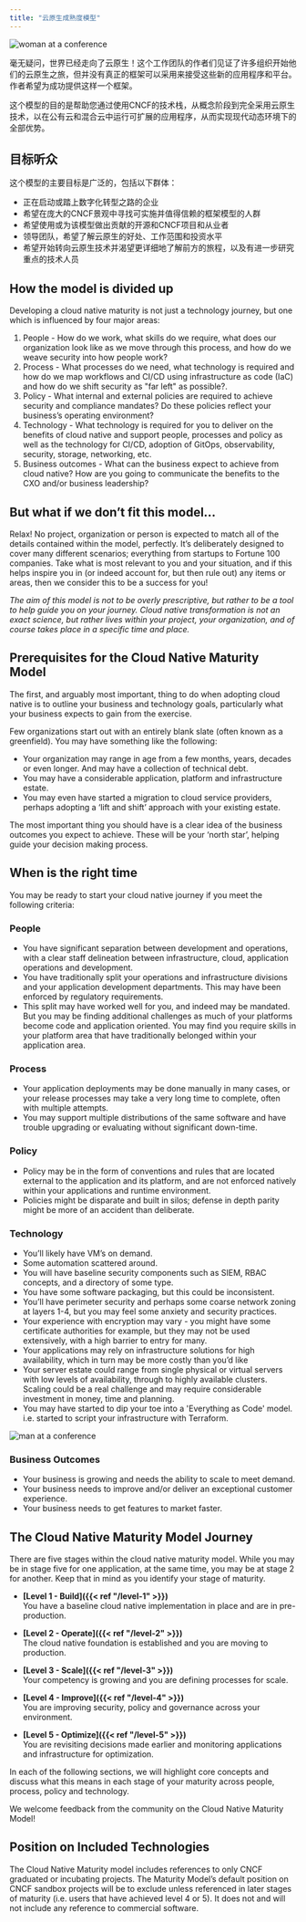 ```yaml
---
title: "云原生成熟度模型"
---
```


![woman at a conference](/images/woman-at-conference.jpg)

毫无疑问，世界已经走向了云原生！这个工作团队的作者们见证了许多组织开始他们的云原生之旅，但并没有真正的框架可以采用来接受这些新的应用程序和平台。作者希望为成功提供这样一个框架。

这个模型的目的是帮助您通过使用CNCF的技术栈，从概念阶段到完全采用云原生技术，以在公有云和混合云中运行可扩展的应用程序，从而实现现代动态环境下的全部优势。

## 目标听众

这个模型的主要目标是广泛的，包括以下群体：

* 正在启动或踏上数字化转型之路的企业
* 希望在庞大的CNCF景观中寻找可实施并值得信赖的框架模型的人群
* 希望使用或为该模型做出贡献的开源和CNCF项目和从业者
* 领导团队，希望了解云原生的好处、工作范围和投资水平
* 希望开始转向云原生技术并渴望更详细地了解前方的旅程，以及有进一步研究重点的技术人员


## How the model is divided up

Developing a cloud native maturity is not just a technology journey, but one which is influenced by four major areas:

1. People - How do we work, what skills do we require, what does our organization look like as we move through this process, and how do we weave security into how people work?
2. Process - What processes do we need, what technology is required and how do we map workflows and CI/CD using infrastructure as code (IaC) and how do we shift security as "far left" as possible?.
3. Policy - What internal and external policies are required to achieve security and compliance mandates? Do these policies reflect your business’s operating environment?
4. Technology - What technology is required for you to deliver on the benefits of cloud native and support people, processes and policy as well as the technology for CI/CD, adoption of GitOps, observability, security, storage, networking, etc.
5. Business outcomes - What can the business expect to achieve from cloud native? How are you going to communicate the benefits to the CXO and/or business leadership?

## But what if we don’t fit this model…

Relax! No project, organization or person is expected to match all of the details contained within the model, perfectly. It’s deliberately designed to cover many different scenarios; everything from startups to Fortune 100 companies. Take what is most relevant to you and your situation, and if this helps inspire you in (or indeed account for, but then rule out) any items or areas, then we consider this to be a success for you!

*The aim of this model is not to be overly prescriptive, but rather to be a tool to help guide you on your journey. Cloud native transformation is not an exact science, but rather lives within your project, your organization, and of course takes place in a specific time and place.*

## Prerequisites for the Cloud Native Maturity Model

The first, and arguably most important, thing to do when adopting cloud native is to outline your business and technology goals, particularly what your business expects to gain from the exercise.

Few organizations start out with an entirely blank slate (often known as a greenfield).  You may have something like the following:

* Your organization may range in age from a few months, years, decades or even longer. And may have a collection of technical debt.
* You may have a considerable application, platform and infrastructure estate.
* You may even have started a migration to cloud service providers, perhaps adopting a ‘lift and shift’ approach with your existing estate.

The most important thing you should have is a clear idea of the business outcomes you expect to achieve. These will be your ‘north star’, helping guide your decision making process.

## When is the right time

You may be ready to start your cloud native journey if you meet the following criteria:

### People

* You have significant separation between development and operations, with a clear staff delineation between infrastructure, cloud, application operations and development.
* You have traditionally split your operations and infrastructure divisions and your application development departments. This may have been enforced by regulatory requirements.
* This split may have worked well for you, and indeed may be mandated. But you may be finding additional challenges as much of your platforms become code and application oriented. You may find you require skills in your platform area that have traditionally belonged within your application area.

### Process

* Your application deployments may be done manually in many cases, or your release processes may take a very long time to complete, often with multiple attempts.
* You may support multiple distributions of the same software and have trouble upgrading or evaluating without significant down-time.

### Policy

* Policy may be in the form of conventions and rules that are located external to the application and its platform, and are not enforced natively within your applications and runtime environment.
* Policies might be disparate and built in silos; defense in depth parity might be more of an accident than deliberate.

### Technology

* You’ll likely have VM’s on demand.
* Some automation scattered around.
* You will have baseline security components such as SIEM, RBAC concepts, and a directory of some type.
* You have some software packaging, but this could be inconsistent.
* You’ll have perimeter security and perhaps some coarse network zoning at layers 1-4, but you may feel some anxiety and security practices.
* Your experience with encryption may vary - you might have some certificate authorities for example, but they may not be used extensively, with a high barrier to entry for many.
* Your applications may rely on infrastructure solutions for high availability, which in turn may be more costly than you’d like
* Your server estate could range from single physical or virtual servers with low levels of availability, through to highly available clusters. Scaling could be a real challenge and may require considerable investment in money, time and planning.
* You may have started to dip your toe into a 'Everything as Code' model. i.e. started to script your infrastructure with Terraform.

![man at a conference](/images/man-at-conference.jpg)

### Business Outcomes

* Your business is growing and needs the ability to scale to meet demand.
* Your business needs to improve and/or deliver an exceptional customer experience.
* Your business needs to get features to market faster.

## The Cloud Native Maturity Model Journey

There are five stages within the cloud native maturity model. While you may be in stage five for one application, at the same time, you may be at stage 2 for another. Keep that in mind as you identify your stage of maturity.

* **[Level 1 - Build]({{< ref "/level-1" >}})**  
You have a baseline cloud native implementation in place and are in pre-production.

* **[Level 2 - Operate]({{< ref "/level-2" >}})**  
The cloud native foundation is established and you are moving to production.

* **[Level 3 - Scale]({{< ref "/level-3" >}})**  
Your competency is growing and you are defining processes for scale.

* **[Level 4 - Improve]({{< ref "/level-4" >}})**  
You are improving security, policy and governance across your environment.

* **[Level 5 - Optimize]({{< ref "/level-5" >}})**  
You are revisiting decisions made earlier and monitoring applications and infrastructure for optimization.

In each of the following sections, we will highlight core concepts and discuss what this means in each stage of your maturity across people, process, policy and technology.

We welcome feedback from the community on the Cloud Native Maturity Model!

## Position on Included Technologies
The Cloud Native Maturity model includes references to only CNCF graduated or incubating projects. The Maturity Model’s default position on CNCF sandbox projects will be to exclude unless referenced in later stages of maturity (i.e. users that have achieved level 4 or 5). It does not and will not include any reference to commercial software. 


